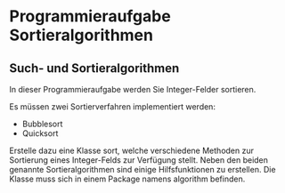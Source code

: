 # Programmieraufgabe Sortieralgorithmen

## Such- und Sortieralgorithmen

In dieser Programmieraufgabe werden Sie Integer-Felder sortieren. 

Es müssen zwei Sortierverfahren implementiert werden:
- Bubblesort
- Quicksort

Erstelle dazu eine Klasse sort, welche verschiedene Methoden zur Sortierung eines Integer-Felds zur Verfügung stellt. Neben den beiden genannte Sortieralgorithmen sind einige Hilfsfunktionen zu erstellen.
Die Klasse muss sich in einem Package namens algorithm befinden. 
